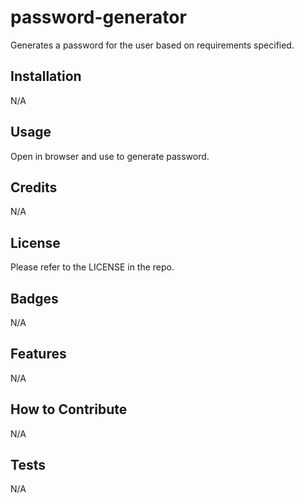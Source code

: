 # password-generator
Generates a password for the user based on requirements specified.

## Installation

N/A

## Usage

Open in browser and use to generate password.

## Credits

N/A

## License

Please refer to the LICENSE in the repo.

## Badges

N/A
## Features

N/A

## How to Contribute

N/A

## Tests

N/A

